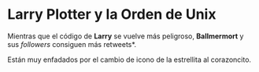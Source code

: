 # Larry Plotter y la Orden de Unix

Mientras que el código de **Larry** se vuelve más peligroso,
**Ballmermort** y sus *followers* consiguen más retweets*.

Están muy enfadados por el cambio de icono de la estrellita al corazoncito.
